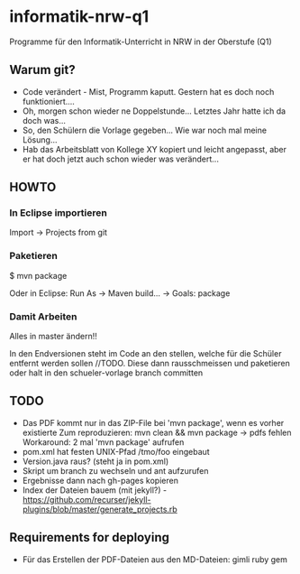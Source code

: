 # informatik-nrw-q1

Programme für den Informatik-Unterricht in NRW in der Oberstufe (Q1)

## Warum git?

* Code verändert - Mist, Programm kaputt. Gestern hat es doch noch funktioniert....
* Oh, morgen schon wieder ne Doppelstunde... Letztes Jahr hatte ich da doch was...
* So, den Schülern die Vorlage gegeben... Wie war noch mal meine Lösung...
* Hab das Arbeitsblatt von Kollege XY kopiert und leicht angepasst, aber er hat doch jetzt auch schon wieder was verändert...

## HOWTO

### In Eclipse importieren
Import -> Projects from git 

### Paketieren
$ mvn package

Oder in Eclipse: Run As -> Maven build... -> Goals: package

### Damit Arbeiten

Alles in master ändern!!

In den Endversionen steht im Code an den stellen, welche für die Schüler entfernt werden sollen //TODO.
Diese dann rausschmeissen und paketieren
oder halt in den schueler-vorlage branch committen

## TODO
* Das PDF kommt nur in das ZIP-File bei 'mvn package', wenn es vorher existierte
Zum reproduzieren: mvn clean && mvn package -> pdfs fehlen 
Workaround: 2 mal 'mvn package' aufrufen
* pom.xml hat festen UNIX-Pfad /tmo/foo eingebaut
* Version.java raus? (steht ja in pom.xml)
* Skript um branch zu wechseln und ant aufzurufen
* Ergebnisse dann nach gh-pages kopieren
* Index der Dateien bauem (mit jekyll?) - https://github.com/recurser/jekyll-plugins/blob/master/generate_projects.rb

## Requirements for deploying
* Für das Erstellen der PDF-Dateien aus den MD-Dateien: gimli ruby gem
